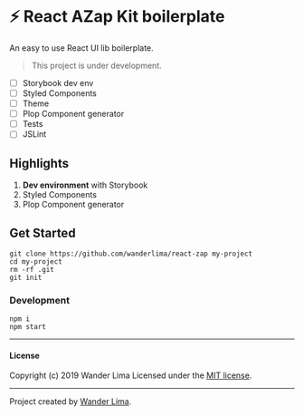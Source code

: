 # ⚡ React AZap Kit boilerplate

An easy to use React UI lib boilerplate.

>This project is under development.

 - [ ] Storybook dev env
 - [ ] Styled Components
 - [ ] Theme
 - [ ] Plop Component generator
 - [ ] Tests
 - [ ] JSLint

## Highlights

 1. **Dev environment** with Storybook
 2. Styled Components
 3. Plop Component generator

## Get Started

```
git clone https://github.com/wanderlima/react-zap my-project
cd my-project
rm -rf .git
git init
```

### Development
```
npm i
npm start
```

***
#### License
Copyright (c) 2019 Wander Lima
Licensed under the [MIT license](LICENSE).
***
Project created by [Wander Lima](https://atah.com.br).
